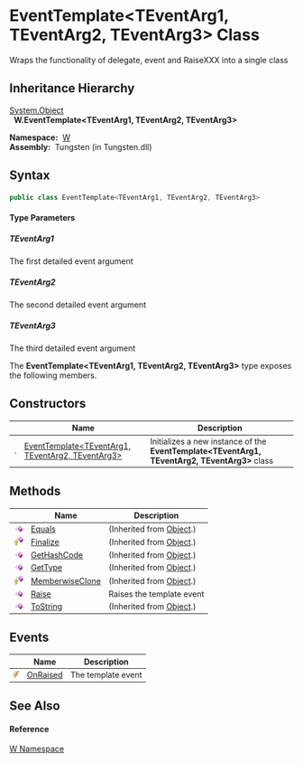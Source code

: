 EventTemplate&lt;TEventArg1, TEventArg2, TEventArg3> Class
==========================================================
   Wraps the functionality of delegate, event and RaiseXXX into a single class


Inheritance Hierarchy
---------------------
[System.Object][1]  
  **W.EventTemplate<TEventArg1, TEventArg2, TEventArg3>**  

  **Namespace:**  [W][2]  
  **Assembly:**  Tungsten (in Tungsten.dll)

Syntax
------

```csharp
public class EventTemplate<TEventArg1, TEventArg2, TEventArg3>

```

#### Type Parameters

##### *TEventArg1*
The first detailed event argument

##### *TEventArg2*
The second detailed event argument

##### *TEventArg3*
The third detailed event argument

The **EventTemplate<TEventArg1, TEventArg2, TEventArg3>** type exposes the following members.


Constructors
------------

                 | Name                                                      | Description                                                                                   
---------------- | --------------------------------------------------------- | --------------------------------------------------------------------------------------------- 
![Public method] | [EventTemplate&lt;TEventArg1, TEventArg2, TEventArg3>][3] | Initializes a new instance of the **EventTemplate<TEventArg1, TEventArg2, TEventArg3>** class 


Methods
-------

                    | Name                 | Description                   
------------------- | -------------------- | ----------------------------- 
![Public method]    | [Equals][4]          | (Inherited from [Object][1].) 
![Protected method] | [Finalize][5]        | (Inherited from [Object][1].) 
![Public method]    | [GetHashCode][6]     | (Inherited from [Object][1].) 
![Public method]    | [GetType][7]         | (Inherited from [Object][1].) 
![Protected method] | [MemberwiseClone][8] | (Inherited from [Object][1].) 
![Public method]    | [Raise][9]           | Raises the template event     
![Public method]    | [ToString][10]       | (Inherited from [Object][1].) 


Events
------

                | Name           | Description        
--------------- | -------------- | ------------------ 
![Public event] | [OnRaised][11] | The template event 


See Also
--------

#### Reference
[W Namespace][2]  

[1]: http://msdn.microsoft.com/en-us/library/e5kfa45b
[2]: ../README.md
[3]: _ctor.md
[4]: http://msdn.microsoft.com/en-us/library/bsc2ak47
[5]: http://msdn.microsoft.com/en-us/library/4k87zsw7
[6]: http://msdn.microsoft.com/en-us/library/zdee4b3y
[7]: http://msdn.microsoft.com/en-us/library/dfwy45w9
[8]: http://msdn.microsoft.com/en-us/library/57ctke0a
[9]: Raise.md
[10]: http://msdn.microsoft.com/en-us/library/7bxwbwt2
[11]: OnRaised.md
[Public method]: ../../_icons/pubmethod.gif "Public method"
[Protected method]: ../../_icons/protmethod.gif "Protected method"
[Public event]: ../../_icons/pubevent.gif "Public event"